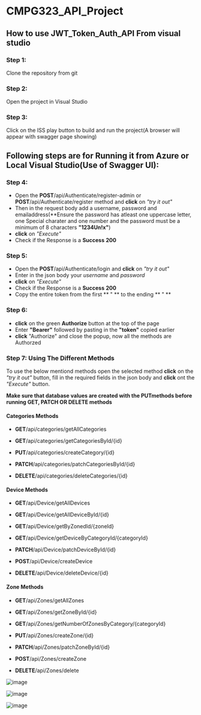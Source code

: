 # CMPG323_API_Project

## How to use JWT_Token_Auth_API From visual studio

### Step 1:
Clone the repository from git

### Step 2:
Open the project in Visual Studio

### Step 3:
Click on the ISS play button to build and run the project(A browser will appear with swagger page showing)

## Following steps are for Running it from Azure or Local Visual Studio(Use of Swagger UI):
### Step 4:
* Open the **POST**/api/Authenticate/register-admin or **POST**/api/Authenticate/register method and **click** on *"try it out"*
* Then in the request body add a username, password and emailaddress(**Ensure the password has atleast one uppercase letter, one Special charater and one number and the password must be a minimum of 8 characters **"1234Un!x"**)
* **click** on *"Execute"*
* Check if the Response is a **Success** **200** 

### Step 5:
*  Open the **POST**/api/Authenticate/login and **click** on *"try it out"*
*  Enter in the json body your *username* and *password*
*  **click** on *"Execute"*
*  Check if the Response is a **Success** **200**
*  Copy the entire token from the first ** " ** to the ending ** " **

### Step 6:
*  **click** on the green **Authorize** button at the top of the page 
*  Enter **"Bearer"** followed by pasting in the **"token"** copied earlier
*  **click** "Authorize" and close the popup, now all the methods are Authorzed

### Step 7: Using The Different Methods
To use the below mentiond methods open the selected method **click** on the *"try it out"* button, 
fill in the required fields in the json body and **click** ont the *"Execute"* button.
 
 **Make sure that database values are created with the PUTmethods before running GET, PATCH OR DELETE methods**

#### Categories Methods

* **GET**/api/categories/getAllCategories

* **GET**/api/categories/getCategoriesById/{id}

* **PUT**/api/categories/createCategory/{id}

* **PATCH**/api/categories/patchCategoriesById/{id}

* **DELETE**/api/categories/deleteCategories/{id}

#### Device Methods

* **GET**/api/Device/getAllDevices

* **GET**/api/Device/getAllDeviceById/{id}

* **GET**/api/Device/getByZonedId/{zoneId}

* **GET**/api/Device/getDeviceByCategoryId/{categoryId}

* **PATCH**/api/Device/patchDeviceById/{id}

* **POST**/api/Device/createDevice

* **DELETE**/api/Device/deleteDevice/{id}

#### Zone Methods

* **GET**/api/Zones/getAllZones

* **GET**/api/Zones/getZoneById/{id}

* **GET**/api/Zones/getNumberOfZonesByCategory/{categoryId}

* **PUT**/api/Zones/createZone/{id}

* **PATCH**/api/Zones/patchZoneById/{id}

* **POST**/api/Zones/createZone

* **DELETE**/api/Zones/delete

![image](https://user-images.githubusercontent.com/88286708/190265104-3f191848-84e2-4a71-b748-37f704b89c11.png)

![image](https://user-images.githubusercontent.com/88286708/190265206-db0e8baf-dc51-4662-91ef-87bc0477444c.png)

![image](https://user-images.githubusercontent.com/88286708/190265270-44997073-741a-42db-a24d-c112ca1b5314.png)


